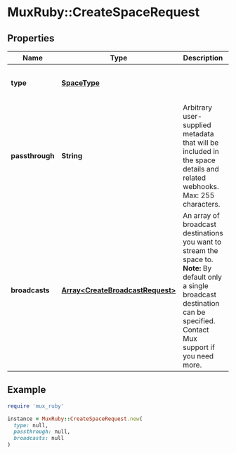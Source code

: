 # MuxRuby::CreateSpaceRequest

## Properties

| Name | Type | Description | Notes |
| ---- | ---- | ----------- | ----- |
| **type** | [**SpaceType**](SpaceType.md) |  | [optional][default to &#39;server&#39;] |
| **passthrough** | **String** | Arbitrary user-supplied metadata that will be included in the space details and related webhooks. Max: 255 characters. | [optional] |
| **broadcasts** | [**Array&lt;CreateBroadcastRequest&gt;**](CreateBroadcastRequest.md) | An array of broadcast destinations you want to stream the space to. **Note:** By default only a single broadcast destination can be specified. Contact Mux support if you need more. | [optional] |

## Example

```ruby
require 'mux_ruby'

instance = MuxRuby::CreateSpaceRequest.new(
  type: null,
  passthrough: null,
  broadcasts: null
)
```

